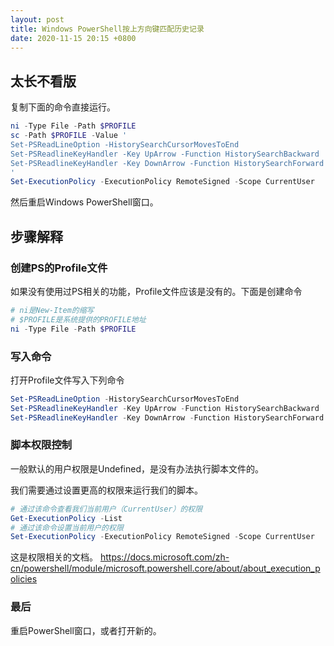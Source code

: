 ```yaml
---
layout: post
title: Windows PowerShell按上方向键匹配历史记录
date: 2020-11-15 20:15 +0800
---
```


## 太长不看版

复制下面的命令直接运行。

```powershell
ni -Type File -Path $PROFILE
sc -Path $PROFILE -Value '
Set-PSReadLineOption -HistorySearchCursorMovesToEnd
Set-PSReadlineKeyHandler -Key UpArrow -Function HistorySearchBackward
Set-PSReadlineKeyHandler -Key DownArrow -Function HistorySearchForward
'
Set-ExecutionPolicy -ExecutionPolicy RemoteSigned -Scope CurrentUser
```

然后重启Windows PowerShell窗口。

## 步骤解释

### 创建PS的Profile文件

如果没有使用过PS相关的功能，Profile文件应该是没有的。下面是创建命令

```powershell
# ni是New-Item的缩写
# $PROFILE是系统提供的PROFILE地址
ni -Type File -Path $PROFILE
```

### 写入命令

打开Profile文件写入下列命令

```powershell
Set-PSReadLineOption -HistorySearchCursorMovesToEnd
Set-PSReadlineKeyHandler -Key UpArrow -Function HistorySearchBackward
Set-PSReadlineKeyHandler -Key DownArrow -Function HistorySearchForward
```

### 脚本权限控制

一般默认的用户权限是Undefined，是没有办法执行脚本文件的。

我们需要通过设置更高的权限来运行我们的脚本。

```powershell
# 通过该命令查看我们当前用户（CurrentUser）的权限
Get-ExecutionPolicy -List
# 通过该命令设置当前用户的权限
Set-ExecutionPolicy -ExecutionPolicy RemoteSigned -Scope CurrentUser
```

这是权限相关的文档。
https://docs.microsoft.com/zh-cn/powershell/module/microsoft.powershell.core/about/about_execution_policies

### 最后

重启PowerShell窗口，或者打开新的。
